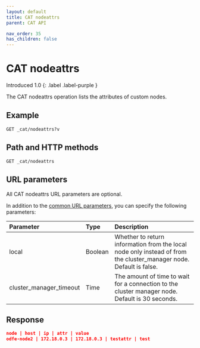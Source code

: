 ```yaml
---
layout: default
title: CAT nodeattrs
parent: CAT API

nav_order: 35
has_children: false
---
```


# CAT nodeattrs
Introduced 1.0
{: .label .label-purple }

The CAT nodeattrs operation lists the attributes of custom nodes.

## Example

```
GET _cat/nodeattrs?v
```

## Path and HTTP methods

```
GET _cat/nodeattrs
```

## URL parameters

All CAT nodeattrs URL parameters are optional.

In addition to the [common URL parameters]({{site.url}}{{site.baseurl}}/api-reference/cat/index), you can specify the following parameters:

Parameter | Type | Description
:--- | :--- | :---
local | Boolean | Whether to return information from the local node only instead of from the cluster_manager node. Default is false.
cluster_manager_timeout | Time | The amount of time to wait for a connection to the cluster manager node. Default is 30 seconds.


## Response

```json
node | host | ip | attr | value
odfe-node2 | 172.18.0.3 | 172.18.0.3 | testattr | test
```
